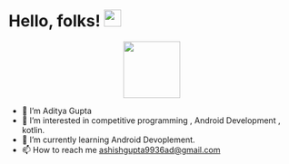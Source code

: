 # Hello, folks! <img src="https://raw.githubusercontent.com/MartinHeinz/MartinHeinz/master/wave.gif" width="30px">

<div id="header" align="center">
  <img src="https://media.giphy.com/media/M9gbBd9nbDrOTu1Mqx/giphy.gif" width="100"/>
</div>

- 👋 I’m Aditya Gupta
- 👀 I’m interested in competitive programming , Android Development , kotlin.
- 🌱 I’m currently learning Android Devoplement.
- 📫 How to reach me ashishgupta9936ad@gmail.com




<!---
Aditya-gupta99/Aditya-gupta99 is a ✨ special ✨ repository because its `README.md` (this file) appears on your GitHub profile.
You can click the Preview link to take a look at your changes.
--->
